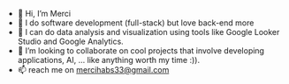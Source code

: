 - 👋 Hi, I’m Merci 
- 👀 I do software development (full-stack) but love back-end more
- 🌱 I can do data analysis and visualization using tools like Google Looker Studio and Google Analytics.
- 💞️ I’m looking to collaborate on cool projects that involve developing applications, AI, ... like anything worth my time :)).
- 📫 reach me on mercihabs33@gmail.com

<!---
MerciH/MerciH is a ✨ special ✨ repository because its `README.md` (this file) appears on your GitHub profile.
You can click the Preview link to take a look at your changes.
--->
